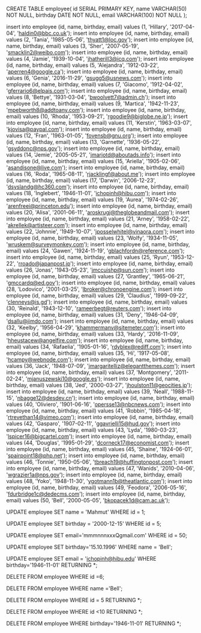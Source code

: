 CREATE TABLE employee(
	id SERIAL PRIMARY KEY,
	name VARCHAR(50) NOT NULL,
	birthday DATE NOT NULL,
	email VARCHAR(100) NOT NULL
);

insert into employee (id, name, birthday, email) values (1, 'Hillary', '2017-04-04', 'haldin0@bbc.co.uk');
insert into employee (id, name, birthday, email) values (2, 'Tania', '1985-05-06', 'thyatt1@loc.gov');
insert into employee (id, name, birthday, email) values (3, 'Sher', '2007-05-19', 'smacklin2@weibo.com');
insert into employee (id, name, birthday, email) values (4, 'Jamie', '1939-10-04', 'jhatherill3@icq.com');
insert into employee (id, name, birthday, email) values (5, 'Alejandra', '1912-03-22', 'aperren4@google.ca');
insert into employee (id, name, birthday, email) values (6, 'Genia', '2016-11-29', 'gsugg5@usnews.com');
insert into employee (id, name, birthday, email) values (7, 'Giacomo', '1912-04-02', 'gferrario6@elpais.com');
insert into employee (id, name, birthday, email) values (8, 'Bettye', '1931-03-04', 'bwoolvett7@admin.ch');
insert into employee (id, name, birthday, email) values (9, 'Martica', '1942-11-23', 'mpebworth8@addtoany.com');
insert into employee (id, name, birthday, email) values (10, 'Rhoda', '1953-09-21', 'rgoodie9@biglobe.ne.jp');
insert into employee (id, name, birthday, email) values (11, 'Kerstin', '1963-03-07', 'kjovisa@paypal.com');
insert into employee (id, name, birthday, email) values (12, 'Fran', '1963-01-05', 'fovensb@gnu.org');
insert into employee (id, name, birthday, email) values (13, 'Garnette', '1936-05-22', 'gsyddonc@nps.gov');
insert into employee (id, name, birthday, email) values (14, 'Jemie', '2005-05-21', 'jmarjotd@aboutads.info');
insert into employee (id, name, birthday, email) values (15, 'Ariella', '1905-02-06', 'asandisone@live.com');
insert into employee (id, name, birthday, email) values (16, 'Roda', '1965-08-11', 'rjacklingf@about.me');
insert into employee (id, name, birthday, email) values (17, 'Darwin', '2006-12-23', 'dsyslandg@hc360.com');
insert into employee (id, name, birthday, email) values (18, 'Inglebert', '1946-11-01', 'ichopinh@hibu.com');
insert into employee (id, name, birthday, email) values (19, 'Aurea', '1974-02-26', 'arenfreei@princeton.edu');
insert into employee (id, name, birthday, email) values (20, 'Alisa', '2001-06-11', 'aroskrugj@theglobeandmail.com');
insert into employee (id, name, birthday, email) values (21, 'Arney', '1958-02-22', 'akrellek@artisteer.com');
insert into employee (id, name, birthday, email) values (22, 'Johnnie', '1949-10-07', 'jposselwhitel@vinaora.com');
insert into employee (id, name, birthday, email) values (23, 'Wolfy', '1934-11-05', 'wruskem@surveymonkey.com');
insert into employee (id, name, birthday, email) values (24, 'Gawen', '1924-11-19', 'gblachfordn@reference.com');
insert into employee (id, name, birthday, email) values (25, 'Ryun', '1953-12-22', 'rroado@japanpost.jp');
insert into employee (id, name, birthday, email) values (26, 'Jonas', '1943-05-23', 'jmccuishp@sun.com');
insert into employee (id, name, birthday, email) values (27, 'Grantley', '1965-06-21', 'gmccardq@ed.gov');
insert into employee (id, name, birthday, email) values (28, 'Lodovico', '2001-03-25', 'lbroker@chronoengine.com');
insert into employee (id, name, birthday, email) values (29, 'Claudius', '1999-09-22', 'clenneys@is.gd');
insert into employee (id, name, birthday, email) values (30, 'Reinald', '1943-12-10', 'rameerbegt@reuters.com');
insert into employee (id, name, birthday, email) values (31, 'Deny', '1946-04-09', 'dsallu@jimdo.com');
insert into employee (id, name, birthday, email) values (32, 'Keelby', '1956-04-29', 'khammermanv@sitemeter.com');
insert into employee (id, name, birthday, email) values (33, 'Hardy', '2016-11-09', 'hheustacew@angelfire.com');
insert into employee (id, name, birthday, email) values (34, 'Rafaelia', '1905-01-16', 'rdyblex@rediff.com');
insert into employee (id, name, birthday, email) values (35, 'Hi', '1917-05-08', 'hcampy@webnode.com');
insert into employee (id, name, birthday, email) values (36, 'Jack', '1948-07-09', 'jmargaritelliz@elegantthemes.com');
insert into employee (id, name, birthday, email) values (37, 'Montgomery', '2011-02-24', 'mjanuszewski10@google.es');
insert into employee (id, name, birthday, email) values (38, 'Jed', '2000-03-27', 'jhoulston11@geocities.jp');
insert into employee (id, name, birthday, email) values (39, 'Neall', '1988-11-15', 'nbagge12@desdev.cn');
insert into employee (id, name, birthday, email) values (40, 'Oliviero', '1901-06-16', 'opersse13@nbcnews.com');
insert into employee (id, name, birthday, email) values (41, 'Robbin', '1985-04-18', 'rtrevethan14@vimeo.com');
insert into employee (id, name, birthday, email) values (42, 'Gasparo', '1907-02-11', 'ggavrielli15@hud.gov');
insert into employee (id, name, birthday, email) values (43, 'Lyda', '1980-03-23', 'lspicer16@bigcartel.com');
insert into employee (id, name, birthday, email) values (44, 'Douglas', '1995-01-29', 'dcorneck17@economist.com');
insert into employee (id, name, birthday, email) values (45, 'Shaine', '1924-06-01', 'spairpoint18@php.net');
insert into employee (id, name, birthday, email) values (46, 'Tonnie', '1950-05-06', 'tbreach19@huffingtonpost.com');
insert into employee (id, name, birthday, email) values (47, 'Wanids', '2010-04-06', 'wgrazier1a@nps.gov');
insert into employee (id, name, birthday, email) values (48, 'Yoko', '1948-11-30', 'ygotmann1b@theatlantic.com');
insert into employee (id, name, birthday, email) values (49, 'Feodora', '2006-05-16', 'fdurbridge1c@dedecms.com');
insert into employee (id, name, birthday, email) values (50, 'Bell', '2000-05-05', 'bkopacek1d@cam.ac.uk');


UPDATE employee
SET name = 'Mahmut'
WHERE id = 1;

UPDATE employee
SET birthday = '2000-12-15'
WHERE id = 5;

UPDATE employee
SET email='mmmnnnxxxQgmail.com'
WHERE id = 50;

UPDATE employee
SET birthday='15.10.1996'
WHERE name = 'Bell';

UPDATE employee
SET email = 'ichopinh@hibu.edu'
WHERE birthday='1946-11-01'
RETURNING *;

DELETE FROM employee
WHERE id =6;

DELETE FROM employee
WHERE name ='Bell';

DELETE FROM employee
WHERE id = 5
RETURNING *;

DELETE FROM employee
WHERE id <10
RETURNING *;

DELETE FROM employee
WHERE birthday='1946-11-01'
RETURNING *;
